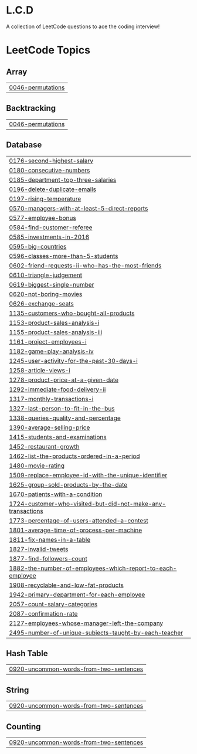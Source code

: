 # L.C.D
A collection of LeetCode questions to ace the coding interview! 

<!---LeetCode Topics Start-->
# LeetCode Topics
## Array
|  |
| ------- |
| [0046-permutations](https://github.com/ashirvad47/L.C.D/tree/master/0046-permutations) |
## Backtracking
|  |
| ------- |
| [0046-permutations](https://github.com/ashirvad47/L.C.D/tree/master/0046-permutations) |
## Database
|  |
| ------- |
| [0176-second-highest-salary](https://github.com/ashirvad47/L.C.D/tree/master/0176-second-highest-salary) |
| [0180-consecutive-numbers](https://github.com/ashirvad47/L.C.D/tree/master/0180-consecutive-numbers) |
| [0185-department-top-three-salaries](https://github.com/ashirvad47/L.C.D/tree/master/0185-department-top-three-salaries) |
| [0196-delete-duplicate-emails](https://github.com/ashirvad47/L.C.D/tree/master/0196-delete-duplicate-emails) |
| [0197-rising-temperature](https://github.com/ashirvad47/L.C.D/tree/master/0197-rising-temperature) |
| [0570-managers-with-at-least-5-direct-reports](https://github.com/ashirvad47/L.C.D/tree/master/0570-managers-with-at-least-5-direct-reports) |
| [0577-employee-bonus](https://github.com/ashirvad47/L.C.D/tree/master/0577-employee-bonus) |
| [0584-find-customer-referee](https://github.com/ashirvad47/L.C.D/tree/master/0584-find-customer-referee) |
| [0585-investments-in-2016](https://github.com/ashirvad47/L.C.D/tree/master/0585-investments-in-2016) |
| [0595-big-countries](https://github.com/ashirvad47/L.C.D/tree/master/0595-big-countries) |
| [0596-classes-more-than-5-students](https://github.com/ashirvad47/L.C.D/tree/master/0596-classes-more-than-5-students) |
| [0602-friend-requests-ii-who-has-the-most-friends](https://github.com/ashirvad47/L.C.D/tree/master/0602-friend-requests-ii-who-has-the-most-friends) |
| [0610-triangle-judgement](https://github.com/ashirvad47/L.C.D/tree/master/0610-triangle-judgement) |
| [0619-biggest-single-number](https://github.com/ashirvad47/L.C.D/tree/master/0619-biggest-single-number) |
| [0620-not-boring-movies](https://github.com/ashirvad47/L.C.D/tree/master/0620-not-boring-movies) |
| [0626-exchange-seats](https://github.com/ashirvad47/L.C.D/tree/master/0626-exchange-seats) |
| [1135-customers-who-bought-all-products](https://github.com/ashirvad47/L.C.D/tree/master/1135-customers-who-bought-all-products) |
| [1153-product-sales-analysis-i](https://github.com/ashirvad47/L.C.D/tree/master/1153-product-sales-analysis-i) |
| [1155-product-sales-analysis-iii](https://github.com/ashirvad47/L.C.D/tree/master/1155-product-sales-analysis-iii) |
| [1161-project-employees-i](https://github.com/ashirvad47/L.C.D/tree/master/1161-project-employees-i) |
| [1182-game-play-analysis-iv](https://github.com/ashirvad47/L.C.D/tree/master/1182-game-play-analysis-iv) |
| [1245-user-activity-for-the-past-30-days-i](https://github.com/ashirvad47/L.C.D/tree/master/1245-user-activity-for-the-past-30-days-i) |
| [1258-article-views-i](https://github.com/ashirvad47/L.C.D/tree/master/1258-article-views-i) |
| [1278-product-price-at-a-given-date](https://github.com/ashirvad47/L.C.D/tree/master/1278-product-price-at-a-given-date) |
| [1292-immediate-food-delivery-ii](https://github.com/ashirvad47/L.C.D/tree/master/1292-immediate-food-delivery-ii) |
| [1317-monthly-transactions-i](https://github.com/ashirvad47/L.C.D/tree/master/1317-monthly-transactions-i) |
| [1327-last-person-to-fit-in-the-bus](https://github.com/ashirvad47/L.C.D/tree/master/1327-last-person-to-fit-in-the-bus) |
| [1338-queries-quality-and-percentage](https://github.com/ashirvad47/L.C.D/tree/master/1338-queries-quality-and-percentage) |
| [1390-average-selling-price](https://github.com/ashirvad47/L.C.D/tree/master/1390-average-selling-price) |
| [1415-students-and-examinations](https://github.com/ashirvad47/L.C.D/tree/master/1415-students-and-examinations) |
| [1452-restaurant-growth](https://github.com/ashirvad47/L.C.D/tree/master/1452-restaurant-growth) |
| [1462-list-the-products-ordered-in-a-period](https://github.com/ashirvad47/L.C.D/tree/master/1462-list-the-products-ordered-in-a-period) |
| [1480-movie-rating](https://github.com/ashirvad47/L.C.D/tree/master/1480-movie-rating) |
| [1509-replace-employee-id-with-the-unique-identifier](https://github.com/ashirvad47/L.C.D/tree/master/1509-replace-employee-id-with-the-unique-identifier) |
| [1625-group-sold-products-by-the-date](https://github.com/ashirvad47/L.C.D/tree/master/1625-group-sold-products-by-the-date) |
| [1670-patients-with-a-condition](https://github.com/ashirvad47/L.C.D/tree/master/1670-patients-with-a-condition) |
| [1724-customer-who-visited-but-did-not-make-any-transactions](https://github.com/ashirvad47/L.C.D/tree/master/1724-customer-who-visited-but-did-not-make-any-transactions) |
| [1773-percentage-of-users-attended-a-contest](https://github.com/ashirvad47/L.C.D/tree/master/1773-percentage-of-users-attended-a-contest) |
| [1801-average-time-of-process-per-machine](https://github.com/ashirvad47/L.C.D/tree/master/1801-average-time-of-process-per-machine) |
| [1811-fix-names-in-a-table](https://github.com/ashirvad47/L.C.D/tree/master/1811-fix-names-in-a-table) |
| [1827-invalid-tweets](https://github.com/ashirvad47/L.C.D/tree/master/1827-invalid-tweets) |
| [1877-find-followers-count](https://github.com/ashirvad47/L.C.D/tree/master/1877-find-followers-count) |
| [1882-the-number-of-employees-which-report-to-each-employee](https://github.com/ashirvad47/L.C.D/tree/master/1882-the-number-of-employees-which-report-to-each-employee) |
| [1908-recyclable-and-low-fat-products](https://github.com/ashirvad47/L.C.D/tree/master/1908-recyclable-and-low-fat-products) |
| [1942-primary-department-for-each-employee](https://github.com/ashirvad47/L.C.D/tree/master/1942-primary-department-for-each-employee) |
| [2057-count-salary-categories](https://github.com/ashirvad47/L.C.D/tree/master/2057-count-salary-categories) |
| [2087-confirmation-rate](https://github.com/ashirvad47/L.C.D/tree/master/2087-confirmation-rate) |
| [2127-employees-whose-manager-left-the-company](https://github.com/ashirvad47/L.C.D/tree/master/2127-employees-whose-manager-left-the-company) |
| [2495-number-of-unique-subjects-taught-by-each-teacher](https://github.com/ashirvad47/L.C.D/tree/master/2495-number-of-unique-subjects-taught-by-each-teacher) |
## Hash Table
|  |
| ------- |
| [0920-uncommon-words-from-two-sentences](https://github.com/ashirvad47/L.C.D/tree/master/0920-uncommon-words-from-two-sentences) |
## String
|  |
| ------- |
| [0920-uncommon-words-from-two-sentences](https://github.com/ashirvad47/L.C.D/tree/master/0920-uncommon-words-from-two-sentences) |
## Counting
|  |
| ------- |
| [0920-uncommon-words-from-two-sentences](https://github.com/ashirvad47/L.C.D/tree/master/0920-uncommon-words-from-two-sentences) |
<!---LeetCode Topics End-->
